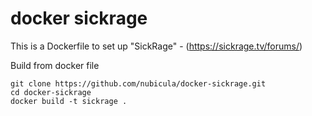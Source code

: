 # docker sickrage

This is a Dockerfile to set up "SickRage" - (https://sickrage.tv/forums/)

Build from docker file

```
git clone https://github.com/nubicula/docker-sickrage.git
cd docker-sickrage
docker build -t sickrage .
```

